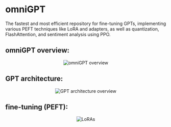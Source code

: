 # omniGPT                                                  
The fastest and most efficient repository for fine-tuning GPTs, implementing various PEFT techniques like LoRA and adapters, as well as quantization, FlashAttention, and sentiment analysis using PPO.
  
## omniGPT overview:
<p align="center"> <img src="https://github.com/Esmail-ibraheem/omniGPT/blob/main/assets/omniGPT-architecture.drawio.svg" alt="omniGPT overview" ></p> 

## GPT architecture:
<p align="center"> <img src="https://github.com/Esmail-ibraheem/omniGPT/blob/main/assets/GPT.jpeg" alt="GPT architecture overview" ></p> 

## fine-tuning (PEFT):
<p align="center"> <img src="https://github.com/Esmail-ibraheem/omniGPT/blob/main/assets/LoRAoverview.jpeg" alt="LoRAs" ></p> 
